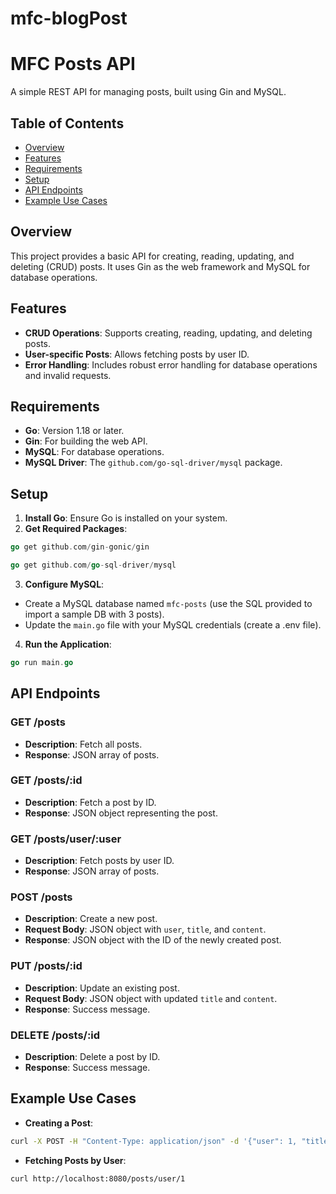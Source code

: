 # mfc-blogPost
# MFC Posts API
A simple REST API for managing posts, built using Gin and MySQL.

## Table of Contents
- [Overview](#overview)
- [Features](#features)
- [Requirements](#requirements)
- [Setup](#setup)
- [API Endpoints](#api-endpoints)
- [Example Use Cases](#example-use-cases)

## Overview
This project provides a basic API for creating, reading, updating, and deleting (CRUD) posts. It uses Gin as the web framework and MySQL for database operations.

## Features
- **CRUD Operations**: Supports creating, reading, updating, and deleting posts.
- **User-specific Posts**: Allows fetching posts by user ID.
- **Error Handling**: Includes robust error handling for database operations and invalid requests.

## Requirements
- **Go**: Version 1.18 or later.
- **Gin**: For building the web API.
- **MySQL**: For database operations.
- **MySQL Driver**: The `github.com/go-sql-driver/mysql` package.

## Setup
1. **Install Go**: Ensure Go is installed on your system.
2. **Get Required Packages**:
```go
go get github.com/gin-gonic/gin
```
```go
go get github.com/go-sql-driver/mysql
```
3. **Configure MySQL**:
- Create a MySQL database named `mfc-posts` (use the SQL provided to import a sample DB with 3 posts).
- Update the `main.go` file with your MySQL credentials (create a .env file).
4. **Run the Application**:
```go
go run main.go
```

## API Endpoints
### GET /posts
- **Description**: Fetch all posts.
- **Response**: JSON array of posts.

### GET /posts/:id
- **Description**: Fetch a post by ID.
- **Response**: JSON object representing the post.

### GET /posts/user/:user
- **Description**: Fetch posts by user ID.
- **Response**: JSON array of posts.

### POST /posts
- **Description**: Create a new post.
- **Request Body**: JSON object with `user`, `title`, and `content`.
- **Response**: JSON object with the ID of the newly created post.

### PUT /posts/:id
- **Description**: Update an existing post.
- **Request Body**: JSON object with updated `title` and `content`.
- **Response**: Success message.

### DELETE /posts/:id
- **Description**: Delete a post by ID.
- **Response**: Success message.

## Example Use Cases
- **Creating a Post**:
```bash
curl -X POST -H "Content-Type: application/json" -d '{"user": 1, "title": "My First Post", "content": "Hello World!"}' http://localhost:8080/posts
```
- **Fetching Posts by User**:
```bash
curl http://localhost:8080/posts/user/1
```


